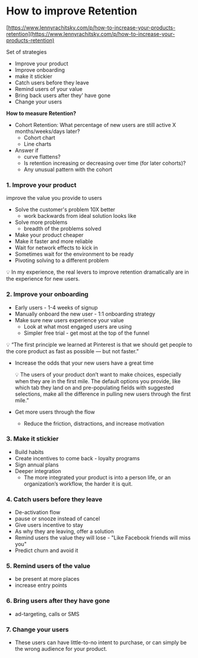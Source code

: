 # How to improve Retention

[https://www.lennyrachitsky.com/p/how-to-increase-your-products-retention](https://www.lennyrachitsky.com/p/how-to-increase-your-products-retention)

Set of strategies

- Improve your product
- Improve onboarding
- make it stickier
- Catch users before they leave
- Remind users of your value
- Bring back users after they' have gone
- Change your users

**How to measure Retention?**

- Cohort Retention: What percentage of new users are still active X months/weeks/days later?
    - Cohort chart
    - Line charts
- Answer if
    - curve flattens?
    - Is retention increasing or decreasing over time (for later cohorts)?
    - Any unusual pattern with the cohort

### 1. Improve your product

improve the value you provide to users

- Solve the customer's problem 10X better
    - work backwards from ideal solution looks like
- Solve more problems
    - breadth of the problems solved
- Make your product cheaper
- Make it faster and more reliable
- Wait for network effects to kick in
- Sometimes wait for the environment to be ready
- Pivoting solving to a different problem

<aside>
💡 In my experience, the real levers to improve retention dramatically are in the experience for new users.

</aside>

### 2. Improve your onboarding

- Early users - 1-4 weeks of signup
- Manually onboard the new user - 1:1 onboarding strategy
- Make sure new users experience your value
    - Look at what most engaged users are using
    - Simpler free trial - get most at the top of the funnel

<aside>
💡 “The first principle we learned at Pinterest is that we should get people to the core product as fast as possible — but not faster.”

</aside>

- Increase the odds that your new users have a great time
    
    <aside>
    💡 The users of your product don’t want to make choices, especially when they are in the first mile. The default options you provide, like which tab they land on and pre-populating fields with suggested selections, make all the difference in pulling new users through the first mile.”
    
    </aside>
    
- Get more users through the flow
    - Reduce the friction, distractions, and increase motivation

### 3. Make it stickier

- Build habits
- Create incentives to come back - loyalty programs
- Sign annual plans
- Deeper integration
    - The more integrated your product is into a person life, or an organization’s workflow, the harder it is quit.

### 4. Catch users before they leave

- De-activation flow
- pause or snooze instead of cancel
- Give users incentive to stay
- As why they are leaving, offer a solution
- Remind users the value they will lose - "Like Facebook friends will miss you"
- Predict churn and avoid it

### 5. Remind users of the value

- be present at more places
- increase entry points

### 6. Bring users after they have gone

- ad-targeting, calls or SMS

### 7. Change your users

- These users can have little-to-no intent to purchase, or can simply be the wrong audience for your product.